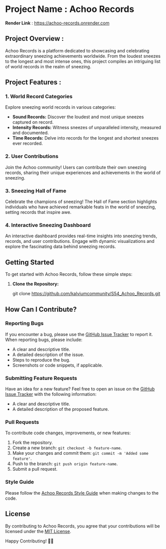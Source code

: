 # Project Name : Achoo Records

**Render Link** : https://achoo-records.onrender.com

## Project Overview :

Achoo Records is a platform dedicated to showcasing and celebrating extraordinary sneezing achievements worldwide. From the loudest sneezes to the longest and most intense ones, this project compiles an intriguing list of world records in the realm of sneezing.

## Project Features :

### 1. World Record Categories

Explore sneezing world records in various categories:

- **Sound Records:** Discover the loudest and most unique sneezes captured on record.
- **Intensity Records:** Witness sneezes of unparalleled intensity, measured and documented.
- **Time Records:** Delve into records for the longest and shortest sneezes ever recorded.

### 2. User Contributions

Join the Achoo community! Users can contribute their own sneezing records, sharing their unique experiences and achievements in the world of sneezing.

### 3. Sneezing Hall of Fame

Celebrate the champions of sneezing! The Hall of Fame section highlights individuals who have achieved remarkable feats in the world of sneezing, setting records that inspire awe.

### 4. Interactive Sneezing Dashboard

An interactive dashboard provides real-time insights into sneezing trends, records, and user contributions. Engage with dynamic visualizations and explore the fascinating data behind sneezing records.

## Getting Started

To get started with Achoo Records, follow these simple steps:

1. **Clone the Repository:**

   git clone https://github.com/kalviumcommunity/S54_Achoo_Records.git

## How Can I Contribute?

### Reporting Bugs

If you encounter a bug, please use the [GitHub Issue Tracker](https://github.com/kalviumcommunity/S54_Achoo_Records.git) to report it. When reporting bugs, please include:

- A clear and descriptive title.
- A detailed description of the issue.
- Steps to reproduce the bug.
- Screenshots or code snippets, if applicable.

### Submitting Feature Requests

Have an idea for a new feature? Feel free to open an issue on the [GitHub Issue Tracker](https://github.com/kalviumcommunity/S54_Achoo_Records.git) with the following information:

- A clear and descriptive title.
- A detailed description of the proposed feature.

### Pull Requests

To contribute code changes, improvements, or new features:

1. Fork the repository.
2. Create a new branch: `git checkout -b feature-name`.
3. Make your changes and commit them: `git commit -m 'Added some feature'`.
4. Push to the branch: `git push origin feature-name`.
5. Submit a pull request.

### Style Guide

Please follow the [Achoo Records Style Guide](STYLE_GUIDE.md) when making changes to the code.

## License

By contributing to Achoo Records, you agree that your contributions will be licensed under the [MIT License](sakasr23040912).

Happy Contributing! 🤧🚀